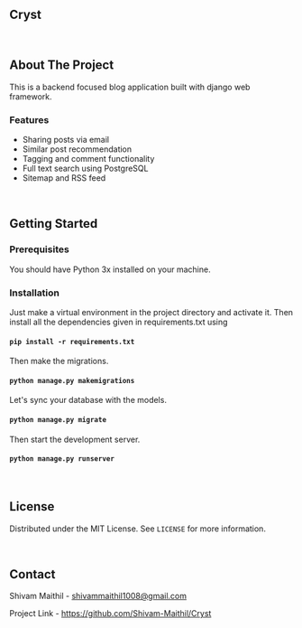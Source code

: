 ## Cryst 
<br/>

## About The Project
This is a backend focused blog application built with django web framework.  

### Features
* Sharing posts via email
* Similar post recommendation
* Tagging and comment functionality
* Full text search using PostgreSQL
* Sitemap and RSS feed

<br/>

## Getting Started

### Prerequisites
You should have Python 3x installed on your machine.

### Installation
Just make a virtual environment in the project directory and activate it.
Then install all the dependencies given in requirements.txt using
#### `pip install -r requirements.txt` 

Then make the migrations.
####  `python manage.py makemigrations`

Let's sync your database with the models.
#### `python manage.py migrate`

Then start the development server.
#### `python manage.py runserver`

<br/>

## License
Distributed under the MIT License. See `LICENSE` for more information.

<br/>

## Contact
Shivam Maithil - shivammaithil1008@gmail.com

Project Link - https://github.com/Shivam-Maithil/Cryst
